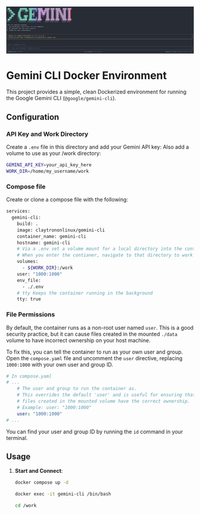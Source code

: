 ![Gemini cli image](https://github.com/claytronOnLinux/gemini-cli/blob/main/assets/gemini.png)

# Gemini CLI Docker Environment

This project provides a simple, clean Dockerized environment for running the Google Gemini CLI (`@google/gemini-cli`).

## Configuration

### API Key and Work Directory

Create a `.env` file in this directory and add your Gemini API key:
Also add a volume to use as your /work directory:
```bash
GEMINI_API_KEY=your_api_key_here
WORK_DIR=/home/my_username/work
```

### Compose file

Create or clone a compose file with the following:

```bash
services:
  gemini-cli:
    build: .
    image: claytrononlinux/gemini-cli
    container_name: gemini-cli
    hostname: gemini-cli
    # Via a .env set a volume mount for a local directory into the container's /work directory.
    # When you enter the contianer, navigate to that directory to work out of.
    volumes:
      - ${WORK_DIR}:/work
    user: "1000:1000"
    env_file:
      - ./.env
    # tty Keeps the container running in the background
    tty: true
```

### File Permissions

By default, the container runs as a non-root user named `user`. This is a good security practice, but it can cause files created in the mounted `./data` volume to have incorrect ownership on your host machine.

To fix this, you can tell the container to run as your own user and group. Open the `compose.yaml` file and uncomment the `user` directive, replacing `1000:1000` with your own user and group ID.

```yaml
# In compose.yaml
# ...
    # The user and group to run the container as.
    # This overrides the default 'user' and is useful for ensuring that
    # files created in the mounted volume have the correct ownership.
    # Example: user: "1000:1000"
    user: "1000:1000"
# ...
```

You can find your user and group ID by running the `id` command in your terminal.

## Usage

1.  **Start and Connect**: 
    ```bash
    docker compose up -d
    ```
    ```bash
    docker exec -it gemini-cli /bin/bash
    ```
    ```bash
    cd /work
    ```


